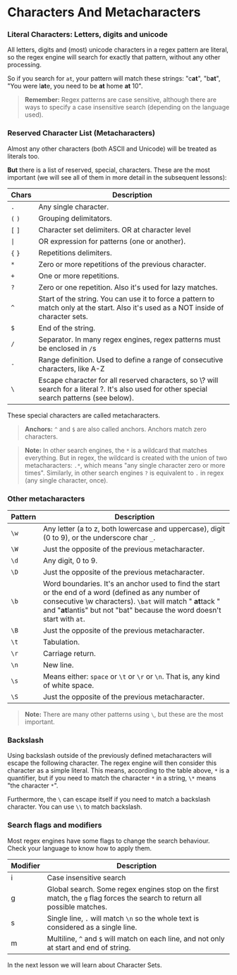# Characters And Metacharacters

### Literal Characters: Letters, digits and unicode
All letters, digits and (most) unicode characters in a regex pattern are literal, so the regex engine will search for exactly that pattern, without any other processing.

So if you search for `at`, your pattern will match these strings: "c**at**", "b**at**", "You were l**at**e, you need to be **at** home **at** 10".

>**Remember:** Regex patterns are case sensitive, although there are ways to specify a case insensitive search (depending on the language used).

### Reserved Character List (Metacharacters)

Almost any other characters (both ASCII and Unicode) will be treated as literals too.

**But** there is a list of reserved, special, characters.
These are the most important (we will see all of them in more detail in the subsequent lessons):

| Chars | Description |
| ------ | ------ |
| `.` | Any single character. |
| `(` `)` | Grouping delimitators. |
| `[` `]` | Character set delimiters. OR at character level |
| <code>&#124;</code> | OR expression for patterns (one or another). |
| `{` `}` | Repetitions delimiters. |
| `*` | Zero or more repetitions of the previous character. |
| `+` | One or more repetitions. |
| `?` | Zero or one repetition. Also it's used for lazy matches. |
| `^` | Start of the string. You can use it to force a pattern to match only at the start. Also it's used as a NOT inside of character sets. |
| `$` | End of the string. |
| `/` | Separator. In many regex engines, regex patterns must be enclosed in `/`s |
| `-` | Range definition. Used to define a range of consecutive characters, like A-Z |
| `\` | Escape character for all reserved characters, so \\? will search for a literal ?. It's also used for other special search patterns (see below).  |

These special characters are called metacharacters.
>**Anchors:** `^` and `$` are also called anchors. Anchors match zero characters.

>**Note:** In other search engines, the `*` is a wildcard that matches everything. But in regex, the wildcard is created with the union of two metacharacters: `.*`, which means "any single character zero or more times". Similarly, in other search engines `?` is equivalent to `.` in regex (any single character, once).


### Other metacharacters

| Pattern | Description |
| ------ | ------ |
| `\w` | Any letter (a to z, both lowercase and uppercase), digit (0 to 9), or the underscore char `_`. |
| `\W` | Just the opposite of the previous metacharacter. |
| `\d` | Any digit, 0 to 9. |
| `\D` | Just the opposite of the previous metacharacter. |
| `\b` | Word boundaries. It's an anchor used to find the start or the end of a word (defined as any number of consecutive \w characters). `\bat` will match " **at**tack " and "**at**lantis" but not "bat" because the word doesn't start with `at`. |
| `\B` | Just the opposite of the previous metacharacter. |
| `\t` | Tabulation. |
| `\r` | Carriage return. |
| `\n` | New line. |
| `\s` | Means either: `space` or `\t` or `\r` or `\n`. That is, any kind of white space. |
| `\S` | Just the opposite of the previous metacharacter. |

>**Note:** There are many other patterns using `\`, but these are the most important.

### Backslash

Using backslash outside of the previously defined metacharacters will escape the following character. The regex engine will then consider this character as a simple literal. This means, according to the table above, `*` is a quantifier, but if you need to match the character `*` in a string, `\*` means "the character `*`".

Furthermore, the `\` can escape itself if you need to match a backslash character. You can use `\\` to match backslash.

### Search flags and modifiers
Most regex engines have some flags to change the search behaviour.
Check your language to know how to apply them.

| Modifier | Description |
| --- | ------ |
| i | Case insensitive search |
| g | Global search. Some regex engines stop on the first match, the `g` flag forces the search to return all possible matches. |
| s | Single line, `.` will match `\n` so the whole text is considered as a single line.  |
| m | Multiline, `^` and `$` will match on each line, and not only at start and end of string.  |

In the next lesson we will learn about Character Sets.
